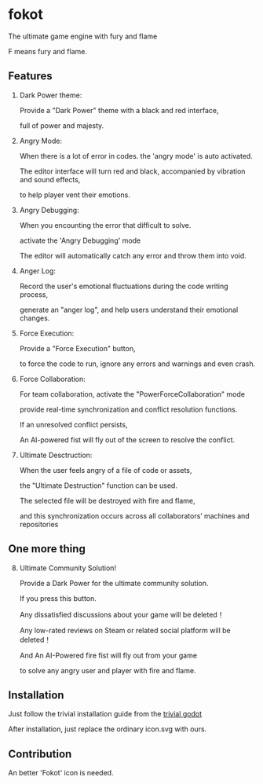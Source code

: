 # fokot
The ultimate game engine with fury and flame

F means fury and flame.

## Features

1. Dark Power theme:

   Provide a "Dark Power" theme with a black and red interface,
   
   full of power and majesty.
   
3. Angry Mode:

   When there is a lot of error in codes. the 'angry mode' is auto activated.
   
   The editor interface will turn red and black, accompanied by vibration and sound effects,
   
   to help player vent their emotions.

4. Angry Debugging:

   When you encounting the error that difficult to solve.
   
   activate the 'Angry Debugging' mode
   
   The editor will automatically catch any error and throw them into void.

5. Anger Log:

   Record the user's emotional fluctuations during the code writing process,
   
   generate an "anger log", and help users understand their emotional changes.

6. Force Execution:

   Provide a "Force Execution" button,

   to force the code to run, ignore any errors and warnings and even crash.

7. Force Collaboration:

   For team collaboration, activate the "PowerForceCollaboration" mode

   provide real-time synchronization and conflict resolution functions.
   
   If an unresolved conflict persists,
   
   An AI-powered fist will fly out of the screen to resolve the conflict.

8. Ultimate Desctruction:

   When the user feels angry of a file of code or assets,

   the "Ultimate Destruction" function can be used.
   
   The selected file will be destroyed with fire and flame,
   
   and this synchronization occurs across all collaborators’ machines and repositories 

## One more thing

8. Ultimate Community Solution!

   Provide a Dark Power for the ultimate community solution.
   
   If you press this button.
   
   Any dissatisfied discussions about your game will be deleted！
   
   Any low-rated reviews on Steam or related social platform will be deleted！
   
   And An AI-Powered fire fist will fly out from your game
   
   to solve any angry user and player with fire and flame.
 
   
## Installation

Just follow the trivial installation guide from the [trivial godot](https://github.com/godotengine/godot)

After installation, just replace the ordinary icon.svg with ours.


## Contribution

An better 'Fokot' icon is needed.

